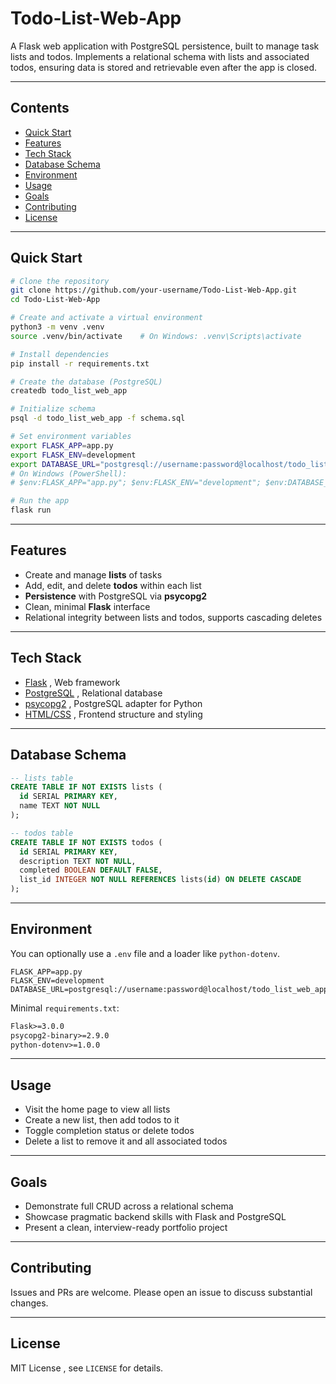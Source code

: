 # Todo-List-Web-App

A Flask web application with PostgreSQL persistence, built to manage task lists and todos. Implements a relational schema with lists and associated todos, ensuring data is stored and retrievable even after the app is closed.

---

## Contents
- [Quick Start](#quick-start)
- [Features](#features)
- [Tech Stack](#tech-stack)
- [Database Schema](#database-schema)
- [Environment](#environment)
- [Usage](#usage)
- [Goals](#goals)
- [Contributing](#contributing)
- [License](#license)

---

## Quick Start
```bash
# Clone the repository
git clone https://github.com/your-username/Todo-List-Web-App.git
cd Todo-List-Web-App

# Create and activate a virtual environment
python3 -m venv .venv
source .venv/bin/activate    # On Windows: .venv\Scripts\activate

# Install dependencies
pip install -r requirements.txt

# Create the database (PostgreSQL)
createdb todo_list_web_app

# Initialize schema
psql -d todo_list_web_app -f schema.sql

# Set environment variables
export FLASK_APP=app.py
export FLASK_ENV=development
export DATABASE_URL="postgresql://username:password@localhost/todo_list_web_app"
# On Windows (PowerShell):
# $env:FLASK_APP="app.py"; $env:FLASK_ENV="development"; $env:DATABASE_URL="postgresql://username:password@localhost/todo_list_web_app"

# Run the app
flask run
```

---

## Features
- Create and manage **lists** of tasks  
- Add, edit, and delete **todos** within each list  
- **Persistence** with PostgreSQL via **psycopg2**  
- Clean, minimal **Flask** interface  
- Relational integrity between lists and todos, supports cascading deletes  

---

## Tech Stack
- [Flask](https://flask.palletsprojects.com/) , Web framework  
- [PostgreSQL](https://www.postgresql.org/) , Relational database  
- [psycopg2](https://www.psycopg.org/) , PostgreSQL adapter for Python  
- [HTML/CSS](https://developer.mozilla.org/en-US/docs/Web/HTML) , Frontend structure and styling  

---

## Database Schema
```sql
-- lists table
CREATE TABLE IF NOT EXISTS lists (
  id SERIAL PRIMARY KEY,
  name TEXT NOT NULL
);

-- todos table
CREATE TABLE IF NOT EXISTS todos (
  id SERIAL PRIMARY KEY,
  description TEXT NOT NULL,
  completed BOOLEAN DEFAULT FALSE,
  list_id INTEGER NOT NULL REFERENCES lists(id) ON DELETE CASCADE
);
```

---

## Environment
You can optionally use a `.env` file and a loader like `python-dotenv`.

```env
FLASK_APP=app.py
FLASK_ENV=development
DATABASE_URL=postgresql://username:password@localhost/todo_list_web_app
```

Minimal `requirements.txt`:
```txt
Flask>=3.0.0
psycopg2-binary>=2.9.0
python-dotenv>=1.0.0
```

---

## Usage
- Visit the home page to view all lists  
- Create a new list, then add todos to it  
- Toggle completion status or delete todos  
- Delete a list to remove it and all associated todos  

---

## Goals
- Demonstrate full CRUD across a relational schema  
- Showcase pragmatic backend skills with Flask and PostgreSQL  
- Present a clean, interview-ready portfolio project  

---

## Contributing
Issues and PRs are welcome. Please open an issue to discuss substantial changes.  

---

## License
MIT License , see `LICENSE` for details.
